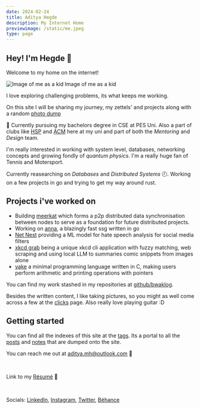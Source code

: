 ```yaml
---
date: 2024-02-24
title: Aditya Hegde
description: My Internet Home
previewimage: /static/me.jpeg
type: page
---
```


## Hey! I'm Hegde 🌊

Welcome to my home on the internet!

![Image of me as a kid](/static/me.jpeg)
Image of me as a kid

I love exploring challenging problems, its what keeps me working.

On this site I will be sharing my journey, my zettels' and projects along with a random [photo dump](/clicks.html)

🏫 Currently pursuing my bachelors degree in CSE at PES Uni. Also a part of clubs like [HSP](https://homebrew.hsp-ec.xyz/about/) and [ACM](https://acmpesuecc.github.io) here at my uni and part of both the *Mentoring* and *Design* team.

<!--iframe width="425" height="350" src="https://www.openstreetmap.org/export/embed.html?bbox=77.65997171401978%2C12.856427090051994%2C77.66943454742433%2C12.866374230785045&amp;layer=mapnik&amp;marker=12.86140070970536%2C77.66470313072205" style="border: 1px solid black"></iframe-->

I'm really interested in working with system level, databases, networking concepts and growing fondly of _quantum physics_. I'm a really huge fan of Tennis and Motersport.

Currently reasearching on *Databases* and *Distributed Systems* 🕗. Working on a few projects in go and trying to get my way around rust.

## Projects i've worked on

- Building [meerkat](https://github.com/bwaklog/meerkat) which forms a p2p distributed data synchronisation between nodes to serve as a foundation for future distributed projects.
- Working on [anna](https://github.com/acmpesuecc/anna), a blazingly fast ssg written in go
- [Net Nest](https://github.com/bwaklog/pleasebekind) providing a ML model for hate speech analysis for social media filters
- [xkcd grab](https://github.com/bwaklog/xkcd-grab) being a unique xkcd cli application with fuzzy matching, web scraping and using local LLM to summaries comic snippets from images alone
- [yake](https://github.com/bwaklog/yake) a minimal programming language written in C, making users perform arithmetic and printing operations with pointers

You can find my work stashed in my repositories at [github/bwaklog](https://github.com/bwaklog).

Besides the written content, I like taking pictures, so you might as well come across a few at the [clicks](/clicks.html) page. Also really love playing guitar :D

## Getting started

You can find all the indexes of this site at the [tags](/tags.html). Its a portal to all the [posts](/posts.html) and [notes](/notes.html) that are dumped onto the site.

You can reach me out at [aditya.mh@outlook.com](mailto:aditya.mh@outlook.com) 📩

<br />

Link to my [Résumé](/cv.pdf) 🔗

<br />

Socials: [LinkedIn](https://www.linkedin.com/in/adityamhegde/), [Instagram](https://www.instagram.com/adi.hegdee/), [Twitter](https://twitter.com/bwaklog), [Béhance](https://be.net/bwaklog)

<!-- This site is being generated by [anna](https://github.com/acmpesuecc/anna) and hosted on [netlify](https://netlify.com) -->
 <!-- <div class="ignore-css" style="display: inline-block;" > [![Netlify Status](https://api.netlify.com/api/v1/badges/18196630-e58d-46a5-9555-a4f8af715892/deploy-status)](https://app.netlify.com/sites/bwaklog/deploys)</div> -->
